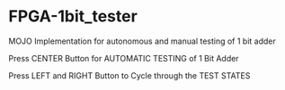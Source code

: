 # FPGA-1bit_tester
MOJO Implementation for autonomous and manual testing of 1 bit adder

Press CENTER Button for AUTOMATIC TESTING of 1 Bit Adder

Press LEFT and RIGHT Button to Cycle through the TEST STATES

